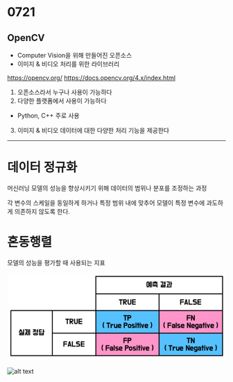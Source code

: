 # 0721 

## OpenCV 
- Computer Vision을 위해 만들어진 오픈소스
- 이미지 & 비디오 처리를 위한 라이브러리

https://opencv.org/
https://docs.opencv.org/4.x/index.html


1. 오픈소스라서 누구나 사용이 가능하다
2. 다양한 플랫폼에서 사용이 가능하다
- Python, C++ 주로 사용
3. 이미지 & 비디오 데이터에 대한 다양한 처리 기능을 제공한다
***

# 데이터 정규화 
머신러닝 모델의 성능을 향상시키기 위해 데이터의 범위나 분포를 조정하는 과정

각 변수의 스케일을 동일하게 하거나 특정 범위 내에 맞추어 모델이 특정 변수에 과도하게 의존하지 않도록 한다. 

# 혼동행렬
모델의 성능을 평가할 때 사용되는 지표


![alt text](image.png)

![alt text](표.png)
